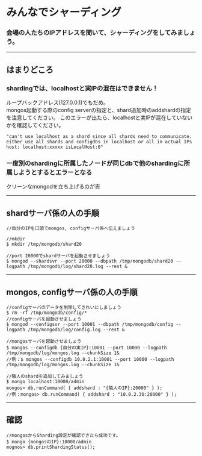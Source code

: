 みんなでシャーディング
=================
### 会場の人たちのIPアドレスを聞いて、シャーディングをしてみましょう。
----
## はまりどころ

### shardingでは、localhostと実IPの混在はできません！  
ループバックアドレス(127.0.0.1)でもだめ。  
mongos起動する際のconfig serverの指定と、shard追加時のaddshardの指定を注意してください。
このエラーが出たら、localhostと実IPが混在していないかを確認してください。
```
"can't use localhost as a shard since all shards need to communicate. 
either use all shards and configdbs in localhost or all in actual IPs host: localhost:xxxxx isLocalHost:0"
```
### 一度別のshardingに所属したノードが同じdbで他のshardingに所属しようとするとエラーとなる
クリーンなmongodを立ち上げるのが吉


----
## shardサーバ係の人の手順

```
//自分のIPを口頭でmongos, configサーバ係へ伝えましょう

//mkdir
$ mkdir /tmp/mongodb/shard20

//port 20000でshardサーバを起動させましょう
$ mongod --shardsvr --port 20000 --dbpath /tmp/mongodb/shard20 --logpath /tmp/mongodb/log/shard20.log --rest &
```

----
## mongos, configサーバ係の人の手順

```
//configサーバのデータを削除してきれいにしましょう
$ rm -rf /tmp/mongodb/config/* 
//configサーバを起動させましょう
$ mongod --configsvr --port 10001 --dbpath /tmp/mongodb/config --logpath /tmp/mongodb/log/config.log --rest &

//mongosサーバを起動させましょう　
$ mongos --configdb {自分の実IP}:10001 --port 10000 --logpath /tmp/mongodb/log/mongos.log --chunkSize 1&
//例：$ mongos --configdb 10.0.2.1:10001 --port 10000 --logpath /tmp/mongodb/log/mongos.log --chunkSize 1&

//隣人のshardを追加してみましょう
$ mongo localhost:10000/admin
mongos> db.runCommand( { addshard : "{隣人のIP}:20000" } );
//例：mongos> db.runCommand( { addshard : "10.0.2.30:20000" } );
```

----
## 確認

```
//mongosからSharding設定が確認できたら成功です。
$ mongo {mongosのIP}:10000/admin
mognos> db.printShardingStatus();
```


